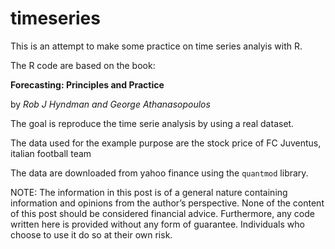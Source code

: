 # timeseries
This is an attempt to make some practice on time series analyis with R. 

The R code are based on the book: 

**Forecasting: Principles and Practice**

by *Rob J Hyndman and George Athanasopoulos*

The goal is reproduce the time serie analysis by using a real dataset.

The data used for the example purpose are the stock price of FC Juventus, italian football team


The data are downloaded from yahoo finance using the `quantmod` library.

NOTE: The information in this post is of a general nature containing information and opinions from the author’s perspective. None of the content of this post should be considered financial advice. Furthermore, any code written here is provided without any form of guarantee. Individuals who choose to use it do so at their own risk.


